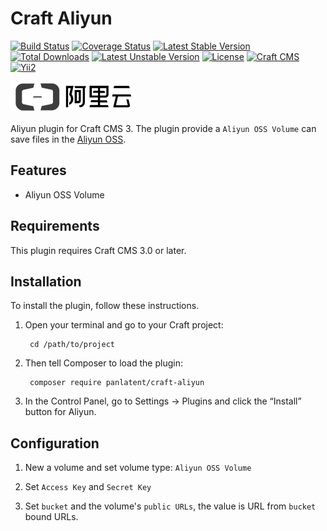 Craft Aliyun
============
[![Build Status](https://travis-ci.org/panlatent/craft-aliyun.svg)](https://travis-ci.org/panlatent/craft-aliyun)
[![Coverage Status](https://coveralls.io/repos/github/panlatent/craft-aliyun/badge.svg?branch=master)](https://coveralls.io/github/panlatent/craft-aliyun?branch=master)
[![Latest Stable Version](https://poser.pugx.org/panlatent/craft-aliyun/v/stable.svg)](https://packagist.org/packages/panlatent/craft-aliyun)
[![Total Downloads](https://poser.pugx.org/panlatent/craft-aliyun/downloads.svg)](https://packagist.org/packages/panlatent/craft-aliyun) 
[![Latest Unstable Version](https://poser.pugx.org/panlatent/craft-aliyun/v/unstable.svg)](https://packagist.org/packages/panlatent/craft-aliyun)
[![License](https://poser.pugx.org/panlatent/craft-aliyun/license.svg)](https://packagist.org/packages/panlatent/craft-aliyun)
[![Craft CMS](https://img.shields.io/badge/Powered_by-Craft_CMS-orange.svg?style=flat)](https://craftcms.com/)
[![Yii2](https://img.shields.io/badge/Powered_by-Yii_Framework-green.svg?style=flat)](https://www.yiiframework.com/)

![Screenshot](resources/img/aliyun.png)

Aliyun plugin for Craft CMS 3. The plugin provide a `Aliyun OSS Volume` can save files in the [Aliyun OSS](https://www.aliyun.com/product/oss).


Features
---------

+ Aliyun OSS Volume

Requirements
------------

This plugin requires Craft CMS 3.0 or later.

Installation
------------

To install the plugin, follow these instructions.

1. Open your terminal and go to your Craft project:

        cd /path/to/project

2. Then tell Composer to load the plugin:

        composer require panlatent/craft-aliyun

3. In the Control Panel, go to Settings → Plugins and click the “Install” button for Aliyun.

Configuration
-------------

1. New a volume and set volume type: `Aliyun OSS Volume`

2. Set `Access Key` and `Secret Key`

3. Set `bucket` and the volume's `public URLs`, the value is URL from `bucket` bound URLs.


